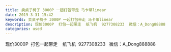 ```yaml
---
title: 卖桌子椅子 3000P 一起打包带走 马卡蒂linear
date: 2019-3-31 15:42
keywords: 卖桌子椅子 3000P 一起打包带走 马卡蒂linear
description: 现价3000P  打包一起带走  纸飞机  9277308233  微信：A_Dong888888
categories: used
---
```

<td class="t_f" id="postmessage_3357055">

现价3000P  打包一起带走    纸飞机  9277308233   微信：A_Dong888888<br/>
</td>
